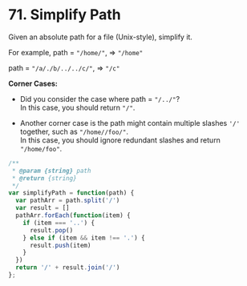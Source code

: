 # 71. Simplify Path

Given an absolute path for a file (Unix-style), simplify it.

For example,
path = `"/home/"`, => `"/home"`  

path = `"/a/./b/../../c/"`, => `"/c"`  

**Corner Cases:**
- Did you consider the case where path = `"/../"`?  
In this case, you should return `"/"`.

- Another corner case is the path might contain multiple slashes `'/'` together, such as `"/home//foo/"`.  
In this case, you should ignore redundant slashes and return `"/home/foo"`.

```javascript
/**
 * @param {string} path
 * @return {string}
 */
var simplifyPath = function(path) {
  var pathArr = path.split('/')
  var result = []
  pathArr.forEach(function(item) {
    if (item === '..') {
      result.pop()
    } else if (item && item !== '.') {
      result.push(item)
    }
  })
  return '/' + result.join('/')
};
```
